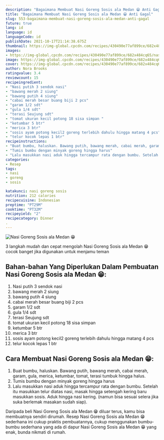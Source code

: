 ```yaml
---
description: "Bagaimana Membuat Nasi Goreng Sosis ala Medan 😁 Anti Gagal"
title: "Bagaimana Membuat Nasi Goreng Sosis ala Medan 😁 Anti Gagal"
slug: 553-bagaimana-membuat-nasi-goreng-sosis-ala-medan-anti-gagal
future: true
lang: id
language: id
languageCode: id
publishDate: 2021-10-17T21:14:38.675Z 
thumbnail: https://img-global.cpcdn.com/recipes/430490e77af899ce/682x484cq65/nasi-goreng-sosis-ala-medan-foto-resep-utama.png
images:
- https://img-global.cpcdn.com/recipes/430490e77af899ce/682x484cq65/nasi-goreng-sosis-ala-medan-foto-resep-utama.png
image: https://img-global.cpcdn.com/recipes/430490e77af899ce/682x484cq65/nasi-goreng-sosis-ala-medan-foto-resep-utama.png
cover: https://img-global.cpcdn.com/recipes/430490e77af899ce/682x484cq65/nasi-goreng-sosis-ala-medan-foto-resep-utama.png
author: Nora Brooks
ratingvalue: 3.4
reviewcount: 15
recipeingredient:
- "Nasi putih 3 sendok nasi"
- "bawang merah 2 siung"
- "bawang putih 4 siung"
- "cabai merah besar buang biji 2 pcs"
- "garam 1/2 sdt"
- "gula 1/4 sdt"
- "terasi Seujung sdt"
- "tomat ukuran kecil potong 18 sisa simpan "
- "ketumbar 5 btr"
- "merica 3 btr"
- "sosis ayam potong kecil2 goreng terlebih dahulu hingga matang 4 pcs"
- "telur kocok lepas 1 btr"
recipeinstructions:
- "Buat bumbu, haluskan. Bawang putih, bawang merah, cabai merah, garam, gula, merica, ketumbar, tomat, terasi tumbuk hingga halus."
- "Tumis bumbu dengan minyak goreng hingga harus"
- "Lalu masukkan nasi aduk hingga tercampur rata dengan bumbu. Setelah itu masukkan telur diatas nasi, masak hingga setengah kering baru masukkan sosis. Aduk hingga nasi kering. (namun bisa sesuai selera jika suka berlemak masakan sudah siap)."
categories:
- Resep
tags:
- nasi
- goreng
- sosis

katakunci: nasi goreng sosis 
nutrition: 212 calories
recipecuisine: Indonesian
preptime: "PT29M"
cooktime: "PT32M"
recipeyield: "2"
recipecategory: Dinner
. 
---
```



![Nasi Goreng Sosis ala Medan 😁](https://img-global.cpcdn.com/recipes/430490e77af899ce/682x484cq65/nasi-goreng-sosis-ala-medan-foto-resep-utama.png)

3 langkah mudah dan cepat mengolah  Nasi Goreng Sosis ala Medan 😁 cocok banget jika digunakan untuk menjamu teman

<!--inarticleads1-->

## Bahan-bahan Yang Diperlukan Dalam Pembuatan Nasi Goreng Sosis ala Medan 😁:

1. Nasi putih 3 sendok nasi
1. bawang merah 2 siung
1. bawang putih 4 siung
1. cabai merah besar buang biji 2 pcs
1. garam 1/2 sdt
1. gula 1/4 sdt
1. terasi Seujung sdt
1. tomat ukuran kecil potong 18 sisa simpan 
1. ketumbar 5 btr
1. merica 3 btr
1. sosis ayam potong kecil2 goreng terlebih dahulu hingga matang 4 pcs
1. telur kocok lepas 1 btr



<!--inarticleads2-->

## Cara Membuat Nasi Goreng Sosis ala Medan 😁:

1. Buat bumbu, haluskan. Bawang putih, bawang merah, cabai merah, garam, gula, merica, ketumbar, tomat, terasi tumbuk hingga halus.
1. Tumis bumbu dengan minyak goreng hingga harus
1. Lalu masukkan nasi aduk hingga tercampur rata dengan bumbu. Setelah itu masukkan telur diatas nasi, masak hingga setengah kering baru masukkan sosis. Aduk hingga nasi kering. (namun bisa sesuai selera jika suka berlemak masakan sudah siap).




Daripada   beli  Nasi Goreng Sosis ala Medan 😁  diluar terus, kamu  bisa membuatnya sendiri dirumah. Resep  Nasi Goreng Sosis ala Medan 😁  sederhana ini cukup praktis pembuatannya, cukup menggunakan bumbu-bumbu sederhana yang ada di dapur  Nasi Goreng Sosis ala Medan 😁  yang enak, bunda nikmati di rumah.
